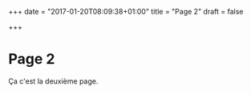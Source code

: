 +++
date = "2017-01-20T08:09:38+01:00"
title = "Page 2"
draft = false

+++

# Page 2

Ça c'est la deuxième page.
